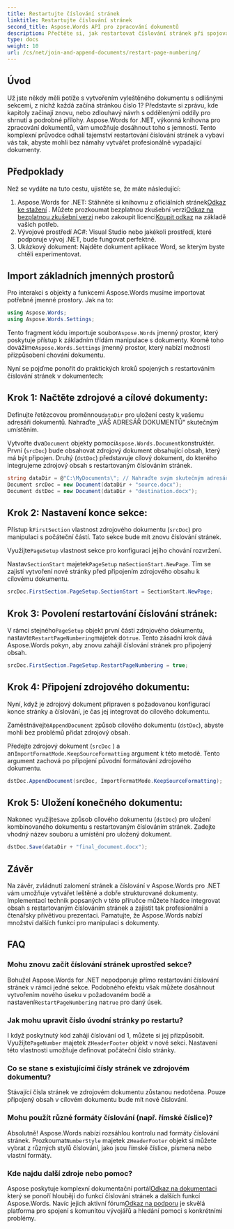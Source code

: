 ```yaml
---
title: Restartujte číslování stránek
linktitle: Restartujte číslování stránek
second_title: Aspose.Words API pro zpracování dokumentů
description: Přečtěte si, jak restartovat číslování stránek při spojování a připojování dokumentů aplikace Word pomocí Aspose.Words for .NET.
type: docs
weight: 10
url: /cs/net/join-and-append-documents/restart-page-numbering/
---
```

## Úvod

Už jste někdy měli potíže s vytvořením vyleštěného dokumentu s odlišnými sekcemi, z nichž každá začíná stránkou číslo 1? Představte si zprávu, kde kapitoly začínají znovu, nebo zdlouhavý návrh s oddělenými oddíly pro shrnutí a podrobné přílohy. Aspose.Words for .NET, výkonná knihovna pro zpracování dokumentů, vám umožňuje dosáhnout toho s jemností. Tento komplexní průvodce odhalí tajemství restartování číslování stránek a vybaví vás tak, abyste mohli bez námahy vytvářet profesionálně vypadající dokumenty.

## Předpoklady

Než se vydáte na tuto cestu, ujistěte se, že máte následující:

1.  Aspose.Words for .NET: Stáhněte si knihovnu z oficiálních stránek[Odkaz ke stažení](https://releases.aspose.com/words/net/) . Můžete prozkoumat bezplatnou zkušební verzi[Odkaz na bezplatnou zkušební verzi](https://releases.aspose.com/) nebo zakoupit licenci[Koupit odkaz](https://purchase.aspose.com/buy) na základě vašich potřeb.
2. Vývojové prostředí AC#: Visual Studio nebo jakékoli prostředí, které podporuje vývoj .NET, bude fungovat perfektně.
3. Ukázkový dokument: Najděte dokument aplikace Word, se kterým byste chtěli experimentovat.

## Import základních jmenných prostorů

Pro interakci s objekty a funkcemi Aspose.Words musíme importovat potřebné jmenné prostory. Jak na to:

```csharp
using Aspose.Words;
using Aspose.Words.Settings;
```

 Tento fragment kódu importuje soubor`Aspose.Words` jmenný prostor, který poskytuje přístup k základním třídám manipulace s dokumenty. Kromě toho dovážíme`Aspose.Words.Settings` jmenný prostor, který nabízí možnosti přizpůsobení chování dokumentu.


Nyní se pojďme ponořit do praktických kroků spojených s restartováním číslování stránek v dokumentech:

## Krok 1: Načtěte zdrojové a cílové dokumenty:

 Definujte řetězcovou proměnnou`dataDir` pro uložení cesty k vašemu adresáři dokumentů. Nahraďte „VÁŠ ADRESÁŘ DOKUMENTŮ“ skutečným umístěním.

 Vytvořte dva`Document` objekty pomocí`Aspose.Words.Document`konstruktér. První (`srcDoc`) bude obsahovat zdrojový dokument obsahující obsah, který má být připojen. Druhý (`dstDoc`) představuje cílový dokument, do kterého integrujeme zdrojový obsah s restartovaným číslováním stránek.

```csharp
string dataDir = @"C:\MyDocuments\"; // Nahraďte svým skutečným adresářem
Document srcDoc = new Document(dataDir + "source.docx");
Document dstDoc = new Document(dataDir + "destination.docx");
```

## Krok 2: Nastavení konce sekce:

 Přístup k`FirstSection` vlastnost zdrojového dokumentu (`srcDoc`) pro manipulaci s počáteční částí. Tato sekce bude mít znovu číslování stránek.

 Využijte`PageSetup` vlastnost sekce pro konfiguraci jejího chování rozvržení.

 Nastav`SectionStart` majetek`PageSetup` na`SectionStart.NewPage`. Tím se zajistí vytvoření nové stránky před připojením zdrojového obsahu k cílovému dokumentu.

```csharp
srcDoc.FirstSection.PageSetup.SectionStart = SectionStart.NewPage;
```

## Krok 3: Povolení restartování číslování stránek:

 V rámci stejného`PageSetup` objekt první části zdrojového dokumentu, nastavte`RestartPageNumbering`majetek do`true`. Tento zásadní krok dává Aspose.Words pokyn, aby znovu zahájil číslování stránek pro připojený obsah.

```csharp
srcDoc.FirstSection.PageSetup.RestartPageNumbering = true;
```

## Krok 4: Připojení zdrojového dokumentu:

Nyní, když je zdrojový dokument připraven s požadovanou konfigurací konce stránky a číslování, je čas jej integrovat do cílového dokumentu.

 Zaměstnávejte`AppendDocument` způsob cílového dokumentu (`dstDoc`), abyste mohli bez problémů přidat zdrojový obsah.

Předejte zdrojový dokument (`srcDoc` ) a an`ImportFormatMode.KeepSourceFormatting` argument k této metodě. Tento argument zachová po připojení původní formátování zdrojového dokumentu.

```csharp
dstDoc.AppendDocument(srcDoc, ImportFormatMode.KeepSourceFormatting);
```

## Krok 5: Uložení konečného dokumentu:

 Nakonec využijte`Save` způsob cílového dokumentu (`dstDoc`) pro uložení kombinovaného dokumentu s restartovaným číslováním stránek. Zadejte vhodný název souboru a umístění pro uložený dokument.

```csharp
dstDoc.Save(dataDir + "final_document.docx");
```

## Závěr

Na závěr, zvládnutí zalomení stránek a číslování v Aspose.Words pro .NET vám umožňuje vytvářet leštěné a dobře strukturované dokumenty. Implementací technik popsaných v této příručce můžete hladce integrovat obsah s restartovaným číslováním stránek a zajistit tak profesionální a čtenářsky přívětivou prezentaci. Pamatujte, že Aspose.Words nabízí množství dalších funkcí pro manipulaci s dokumenty.

## FAQ

### Mohu znovu začít číslování stránek uprostřed sekce?

 Bohužel Aspose.Words for .NET nepodporuje přímo restartování číslování stránek v rámci jedné sekce. Podobného efektu však můžete dosáhnout vytvořením nového úseku v požadovaném bodě a nastavení`RestartPageNumbering` na`true` pro daný úsek.

### Jak mohu upravit číslo úvodní stránky po restartu?

 I když poskytnutý kód zahájí číslování od 1, můžete si jej přizpůsobit. Využijte`PageNumber` majetek z`HeaderFooter` objekt v nové sekci. Nastavení této vlastnosti umožňuje definovat počáteční číslo stránky.

### Co se stane s existujícími čísly stránek ve zdrojovém dokumentu?

Stávající čísla stránek ve zdrojovém dokumentu zůstanou nedotčena. Pouze připojený obsah v cílovém dokumentu bude mít nové číslování.

### Mohu použít různé formáty číslování (např. římské číslice)?

 Absolutně! Aspose.Words nabízí rozsáhlou kontrolu nad formáty číslování stránek. Prozkoumat`NumberStyle` majetek z`HeaderFooter` objekt si můžete vybrat z různých stylů číslování, jako jsou římské číslice, písmena nebo vlastní formáty.

### Kde najdu další zdroje nebo pomoc?

 Aspose poskytuje komplexní dokumentační portál[Odkaz na dokumentaci](https://reference.aspose.com/words/net/) který se ponoří hlouběji do funkcí číslování stránek a dalších funkcí Aspose.Words. Navíc jejich aktivní fórum[Odkaz na podporu](https://forum.aspose.com/c/words/8) je skvělá platforma pro spojení s komunitou vývojářů a hledání pomoci s konkrétními problémy.
